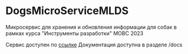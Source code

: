 # DogsMicroServiceMLDS
Микросервис для хранения и обновления информации для собак в рамках курса "Инструменты разработки" МОВС 2023

Сервис доступен по [ссылке](https://fastapi-dogs-microservice.onrender.com/)
Документация доступна в разделе /docs
